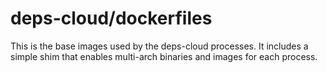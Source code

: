 # deps-cloud/dockerfiles

This is the base images used by the deps-cloud processes.
It includes a simple shim that enables multi-arch binaries and images for each process.
